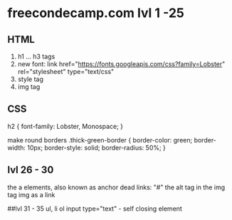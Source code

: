 # freecondecamp.com lvl 1 -25
## HTML


1. h1 ... h3 tags
2. new font: link href="https://fonts.googleapis.com/css?family=Lobster" rel="stylesheet" type="text/css"
3. style tag
4. img tag

## CSS

 h2 {   font-family: Lobster, Monospace;  }
 
 make round borders
 .thick-green-border {
    border-color: green;
    border-width: 10px;
    border-style: solid;
    border-radius: 50%; 
  }
  
  ## lvl 26 - 30
  the a elements, also known as anchor
  dead links: "#"
  the alt tag in the img tag
  img as a link
  
  ##lvl 31 - 35
  ul, li
  ol
  input type="text" - self closing element
